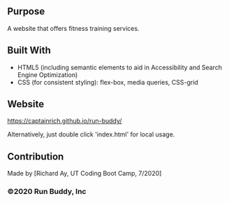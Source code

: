 ## Purpose
A website that offers fitness training services. 

## Built With
* HTML5 (including semantic elements to aid in Accessibility and Search Engine Optimization)
* CSS   (for consistent styling): flex-box, media queries, CSS-grid

## Website
https://captainrich.github.io/run-buddy/

Alternatively, just double click 'index.html' for local usage.


## Contribution
Made by [Richard Ay, UT Coding Boot Camp, 7/2020]

### ©️2020 Run Buddy, Inc 
